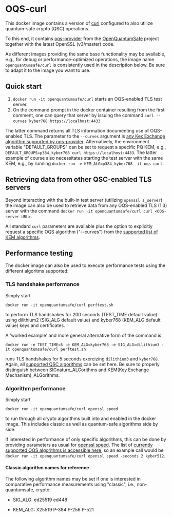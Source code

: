 # OQS-curl

This docker image contains a version of [curl](https://curl.haxx.se) configured to also utilize quantum-safe crypto (QSC) operations.

To this end, it contains [oqs-provider](https://github.com/open-quantum-safe/oqs-provider) from the [OpenQuantumSafe](https://openquantumsafe.org) project together with the latest OpenSSL (v3/master) code.

As different images providing the same base functionality may be available, e.g., for debug or performance-optimized operations, the image name `openquantumsafe/curl` is consistently used in the description below. Be sure to adapt it to the image you want to use.

## Quick start

1) `docker run -it openquantumsafe/curl` starts an OQS-enabled TLS test server.
2) On the command prompt in the docker container resulting from the first comment, one can query that server by issuing the command `curl --curves kyber768 https://localhost:4433`. 

The latter command returns all TLS information documenting use of OQS-enabled TLS. The parameter to the `--curves` argument is [any Kex Exchange algorithm supported by oqs-provider](https://github.com/open-quantum-safe/oqs-provider#algorithms). Alternatively, the environment variable "DEFAULT_GROUPS" can be set to request a specific PQ KEM, e.g., `DEFAULT_GROUPS=p384_kyber768 curl https://localhost:4433`. The latter example of course also necessitates starting the test server with the same KEM, e.g., by running `docker run -e KEM_ALG=p384_kyber768 -it oqs-curl`.

## Retrieving data from other QSC-enabled TLS servers

Beyond interacting with the built-in test server (utilizing `openssl s_server`) the image can also be used to retrieve data from any OQS-enabled TLS (1.3) server with the command `docker run -it openquantumsafe/curl curl <OQS-server URL>`.

All standard `curl` parameters are available plus the option to explicitly request a specific OQS algorithm ("--curves") from the [supported list of KEM algorithms](https://github.com/open-quantum-safe/oqs-provider#algorithms).


## Performance testing

The docker image can also be used to execute performance tests using the different algoritms supported: 


### TLS handshake performance

Simply start 
```
docker run -it openquantumsafe/curl perftest.sh
```
to perform TLS handshakes for 200 seconds (TEST_TIME default value) using dilithium2 (SIG_ALG default value) and kyber768 (KEM_ALG default value) keys and certificates.

A 'worked example' and more general alternative form of the command is
```
docker run -e TEST_TIME=5 -e KEM_ALG=kyber768 -e SIG_ALG=dilithium3 -it openquantumsafe/curl perftest.sh
```
runs TLS handshakes for 5 seconds exercizing `dilithium3` and `kyber768`. Again, all [supported QSC algorithms](https://github.com/open-quantum-safe/openssl#supported-algorithms) can be set here. Be sure to properly distinguish between SIGnature_ALGorithms and KEM(Key Exchange Mechanism)_ALGorithms.


### Algorithm performance

Simply start 
```
docker run -it openquantumsafe/curl openssl speed
```
to run through all crypto algorithms built into and enabled in the docker image. This includes classic as well as quantum-safe algorithms side by side.

If interested in performance of only specific algorithms, this can be done by providing parameters as usual for [openssl speed](https://www.openssl.org/docs/man1.1.1/man1/openssl-speed.html). The list of [currently supported OQS algorithms is accessible here](https://github.com/open-quantum-safe/oqs-provider#algorithms), so an example call would be `docker run -it openquantumsafe/curl openssl speed -seconds 2 kyber512`.

#### Classic algorithm names for reference

The following algorithm names may be set if one is interested in comparative performance measurements using "classic", i.e., non-quantumsafe, crypto:

- SIG_ALG: ed25519 ed448

- KEM_ALG: X25519 P-384 P-256 P-521


